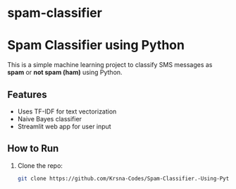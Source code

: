﻿# spam-classifier
# Spam Classifier using Python

This is a simple machine learning project to classify SMS messages as **spam** or **not spam (ham)** using Python.

## Features

- Uses TF-IDF for text vectorization
- Naive Bayes classifier
- Streamlit web app for user input

## How to Run

1. Clone the repo:
   ```bash
   git clone https://github.com/Krsna-Codes/Spam-Classifier.-Using-Python-.git

